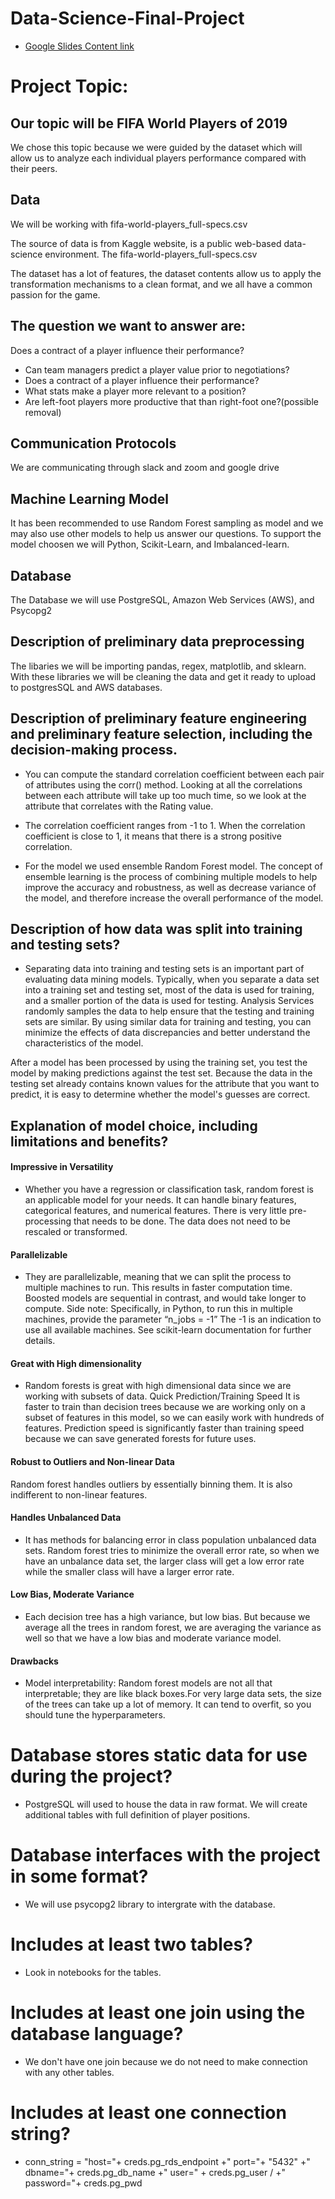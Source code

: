 # Data-Science-Final-Project
- [Google Slides Content link](https://docs.google.com/presentation/d/1H9v-q7bVhVsung7-6AhsWCUqByEli0z-hiUEGF9v5PQ/edit#slide=id.ge49a181691_0_1)

# Project Topic:

## Our topic will be FIFA World Players of 2019

We chose this topic because we were guided by the dataset which will allow us to analyze each individual players performance compared with their peers.

## Data

We will be working with fifa-world-players_full-specs.csv 

The source of data is from Kaggle website, is a public web-based data-science environment. The fifa-world-players_full-specs.csv

The dataset has a lot of features, the dataset contents allow us to apply the transformation mechanisms to a clean format, and we all have a common passion for the game.

## The question we want to answer are:

Does a contract of a player influence their performance?
* Can team managers predict a player value prior to negotiations?
* Does a contract of a player influence their performance?
* What stats make a player more relevant to a position?
* Are left-foot players more productive that than right-foot one?(possible removal)


## Communication Protocols

We are communicating through slack and zoom and google drive

## Machine Learning Model

It has been recommended to use Random Forest sampling as model and we may also use other models to help us answer our questions. To support the model choosen we will Python, Scikit-Learn, and Imbalanced-learn.

##  Database

The Database we will use PostgreSQL, Amazon Web Services (AWS), and Psycopg2


## Description of preliminary data preprocessing

The libaries we will be importing pandas, regex, matplotlib, and sklearn. With these libraries we will be cleaning the data and get it ready to upload to postgresSQL and AWS databases. 

## Description of preliminary feature engineering and preliminary feature selection, including the decision-making process.

- You can compute the standard correlation coefficient between each pair of attributes using the corr() method. Looking at all the correlations between each attribute will take up too much time, so we look at the attribute that correlates with the Rating value. 

- The correlation coefficient ranges from -1 to 1. When the correlation coefficient is close to 1, it means that there is a strong positive correlation.

- For the model we used ensemble Random Forest model. The concept of ensemble learning is the process of combining multiple models to help improve the accuracy and robustness, as well as decrease variance of the model, and therefore increase the overall performance of the model.

## Description of how data was split into training and testing sets?

- Separating data into training and testing sets is an important part of evaluating data mining models. Typically, when you separate a data set into a training set and testing set, most of the data is used for training, and a smaller portion of the data is used for testing. Analysis Services randomly samples the data to help ensure that the testing and training sets are similar. By using similar data for training and testing, you can minimize the effects of data discrepancies and better understand the characteristics of the model.

After a model has been processed by using the training set, you test the model by making predictions against the test set. Because the data in the testing set already contains known values for the attribute that you want to predict, it is easy to determine whether the model's guesses are correct.

## Explanation of model choice, including limitations and benefits?

#### Impressive in Versatility 

- Whether you have a regression or classification task, random forest is an applicable model for your needs. It can handle binary features, categorical features, and numerical features. There is very little pre-processing that needs to be done. The data does not need to be rescaled or transformed.

#### Parallelizable

- They are parallelizable, meaning that we can split the process to multiple machines to run. This results in faster computation time. Boosted models are sequential in contrast, and would take longer to compute. Side note: Specifically, in Python, to run this in multiple machines, provide the parameter “n_jobs = -1” The -1 is an indication to use all available machines. See scikit-learn documentation for further details.
 
#### Great with High dimensionality

- Random forests is great with high dimensional data since we are working with subsets of data.
Quick Prediction/Training Speed It is faster to train than decision trees because we are working only on a subset of features in this model, so we can easily work with hundreds of features. Prediction speed is significantly faster than training speed because we can save generated forests for future uses.

#### Robust to Outliers and Non-linear Data
Random forest handles outliers by essentially binning them. It is also indifferent to non-linear features.

#### Handles Unbalanced Data

- It has methods for balancing error in class population unbalanced data sets. Random forest tries to minimize the overall error rate, so when we have an unbalance data set, the larger class will get a low error rate while the smaller class will have a larger error rate.

#### Low Bias, Moderate Variance

- Each decision tree has a high variance, but low bias. But because we average all the trees in random forest, we are averaging the variance as well so that we have a low bias and moderate variance model.

#### Drawbacks

- Model interpretability: Random forest models are not all that interpretable; they are like black boxes.For very large data sets, the size of the trees can take up a lot of memory. It can tend to overfit, so you should tune the hyperparameters.

# Database stores static data for use during the project?

- PostgreSQL will used to house the data in raw format. We will create additional tables with full definition of player positions.

# Database interfaces with the project in some format?

- We will use psycopg2 library to intergrate with the database. 

# Includes at least two tables? 

- Look in notebooks for the tables. 

# Includes at least one join using the database language?

- We don't have one join because we do not need to make connection with any other tables.

# Includes at least one connection string?

- conn_string = "host="+ creds.pg_rds_endpoint +" port="+ "5432" +" dbname="+ creds.pg_db_name +" user=" 		+ creds.pg_user / +" password="+ creds.pg_pwd




